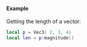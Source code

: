 #### Example
Getting the length of a vector:
```lua
local p = Vec3( 2, 3, 4)
local len = p:magnitude()
```
